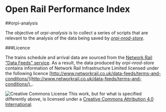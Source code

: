 Open Rail Performance Index
===========================

##orpi-analysis

The objective of *orpi-analysis* is to collect a series of scripts that are relevant to the analysis of the data being saved by [*orpi-nrod-store*](https://github.com/theodi/orpi-nrod-store).

###Licence

The trains schedule and arrival data are sourced from the [Network Rail "Data Feeds" service](https://datafeeds.networkrail.co.uk). As a result, the data produced by *orpi-nrod-store* contains information of Network Rail Infrastructure Limited licensed under the following licence [http://www.networkrail.co.uk/data-feeds/terms-and-conditions/](http://www.networkrail.co.uk/data-feeds/terms-and-conditions/)_.

![Creative Commons License](http://i.creativecommons.org/l/by/4.0/88x31.png "Creative Commons License") This work, but for what is specified differently above, is licensed under a [Creative Commons Attribution 4.0 International](https://creativecommons.org/licenses/by/4.0/). 